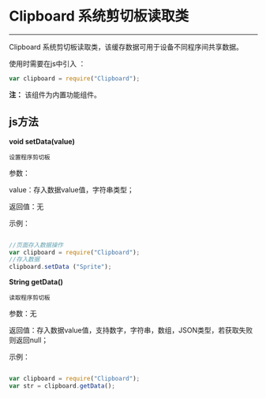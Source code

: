 # Clipboard 系统剪切板读取类

----------

Clipboard 系统剪切板读取类，该缓存数据可用于设备不同程序间共享数据。


使用时需要在js中引入 ：

```javascript
var clipboard = require("Clipboard"); 
```

**注：** 该组件为内置功能组件。

<h2 id="cid_1">js方法</h2>  


<span id="ff_0">**void setData(value)**</span>  

<code>设置程序剪切板</code>    

参数：  

value：存入数据value值，字符串类型；  

返回值：无



示例：

```javascript

//页面存入数据操作
var clipboard = require("Clipboard");
//存入数据
clipboard.setData ("Sprite");

```




<span id="ff_1">**String getData()**</span>  

<code>读取程序剪切板</code>

参数：无 


返回值：存入数据value值，支持数字，字符串，数组，JSON类型，若获取失败则返回null；

示例：

```javascript

var clipboard = require("Clipboard");
var str = clipboard.getData();

````

